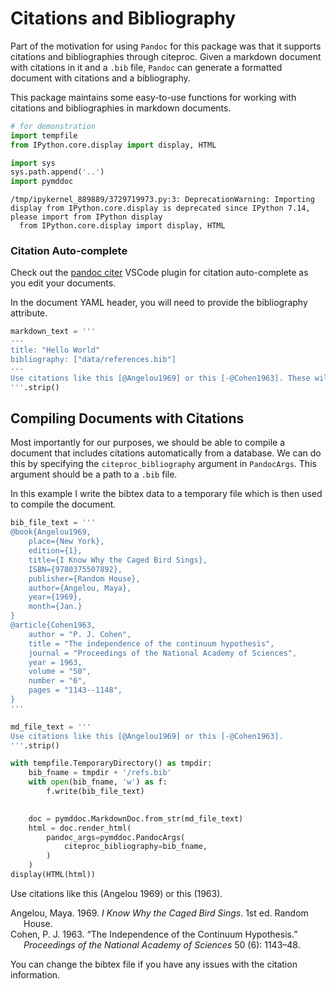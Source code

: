 # Citations and Bibliography

Part of the motivation for using `Pandoc` for this package was that it supports citations and bibliographies through citeproc. Given a markdown document with citations in it and a `.bib` file, `Pandoc` can generate a formatted document with citations and a bibliography.

This package maintains some easy-to-use functions for working with citations and bibliographies in markdown documents.


```python
# for demonstration
import tempfile
from IPython.core.display import display, HTML

import sys
sys.path.append('..')
import pymddoc
```

    /tmp/ipykernel_889889/3729719973.py:3: DeprecationWarning: Importing display from IPython.core.display is deprecated since IPython 7.14, please import from IPython display
      from IPython.core.display import display, HTML


### Citation Auto-complete

Check out the [pandoc citer](https://marketplace.visualstudio.com/items?itemName=notZaki.pandocciter) VSCode plugin for citation auto-complete as you edit your documents.

In the document YAML header, you will need to provide the bibliography attribute.


```python
markdown_text = '''
---
title: "Hello World"
bibliography: ["data/references.bib"]
---
Use citations like this [@Angelou1969] or this [-@Cohen1963]. These will auto-complete if you use the VSCode plugin.
'''.strip()
```

## Compiling Documents with Citations
Most importantly for our purposes, we should be able to compile a document that includes citations automatically from a database. We can do this by specifying the `citeproc_bibliography` argument in `PandocArgs`. This argument should be a path to a `.bib` file.

In this example I write the bibtex data to a temporary file which is then used to compile the document.


```python
bib_file_text = '''
@book{Angelou1969,
    place={New York},
    edition={1},
    title={I Know Why the Caged Bird Sings},
    ISBN={9780375507892},
    publisher={Random House},
    author={Angelou, Maya},
    year={1969},
    month={Jan.}
}
@article{Cohen1963,
    author = "P. J. Cohen",
    title = "The independence of the continuum hypothesis",
    journal = "Proceedings of the National Academy of Sciences",
    year = 1963,
    volume = "50",
    number = "6",
    pages = "1143--1148",
}
'''

md_file_text = '''
Use citations like this [@Angelou1969] or this [-@Cohen1963].
'''.strip()

with tempfile.TemporaryDirectory() as tmpdir:
    bib_fname = tmpdir + '/refs.bib'
    with open(bib_fname, 'w') as f:
        f.write(bib_file_text)
    

    doc = pymddoc.MarkdownDoc.from_str(md_file_text)
    html = doc.render_html(
        pandoc_args=pymddoc.PandocArgs(
            citeproc_bibliography=bib_fname,
        )
    )
display(HTML(html))
```


<p>Use citations like this <span class="citation"
data-cites="Angelou1969">(Angelou 1969)</span> or this <span
class="citation" data-cites="Cohen1963">(1963)</span>.</p>
<div id="refs" class="references csl-bib-body hanging-indent"
role="doc-bibliography">
<div id="ref-Angelou1969" class="csl-entry" role="doc-biblioentry">
Angelou, Maya. 1969. <em>I Know Why the Caged Bird Sings</em>. 1st ed.
Random House.
</div>
<div id="ref-Cohen1963" class="csl-entry" role="doc-biblioentry">
Cohen, P. J. 1963. <span>“The Independence of the Continuum
Hypothesis.”</span> <em>Proceedings of the National Academy of
Sciences</em> 50 (6): 1143–48.
</div>
</div>



You can change the bibtex file if you have any issues with the citation information.
